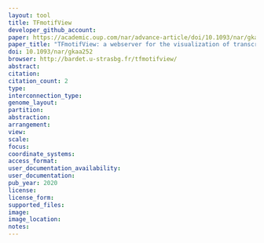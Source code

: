```yaml
---
layout: tool 
title: TFmotifView
developer_github_account: 
paper: https://academic.oup.com/nar/advance-article/doi/10.1093/nar/gkaa252/5824151
paper_title: "TFmotifView: a webserver for the visualization of transcription factor motifs in genomic regions "
doi: 10.1093/nar/gkaa252
browser: http://bardet.u-strasbg.fr/tfmotifview/
abstract: 
citation: 
citation_count: 2
type: 
interconnection_type: 
genome_layout: 
partition: 
abstraction: 
arrangement: 
view: 
scale: 
focus: 
coordinate_systems: 
access_format: 
user_documentation_availability: 
user_documentation: 
pub_year: 2020
license: 
license_form: 
supported_files: 
image: 
image_location: 
notes: 
---
```

